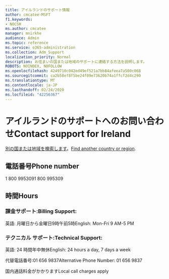 ```yaml
---
title: アイルランドのサポート情報
author: cmcatee-MSFT
f1.keywords:
- NOCSH
ms.author: cmcatee
manager: mnirkhe
audience: Admin
ms.topic: reference
ms.service: o365-administration
ms.collection: Adm_Support
localization_priority: Normal
description: お住まいの国または地域のサポートに連絡する方法を説明します。
ROBOTS: NOINDEX, NOFOLLOW
ms.openlocfilehash: 4249710c042ed49ef521a7bb84afeea7a500c068
ms.sourcegitcommit: ca2b58ef8f5be24f09e73620b74a1ffcf2d4c290
ms.translationtype: MT
ms.contentlocale: ja-JP
ms.lasthandoff: 02/24/2020
ms.locfileid: "42256367"
---
```

# <a name="contact-support-for-ireland"></a><span data-ttu-id="2a08a-103">アイルランドのサポートへのお問い合わせ</span><span class="sxs-lookup"><span data-stu-id="2a08a-103">Contact support for Ireland</span></span>

<span data-ttu-id="2a08a-104">[別の国または地域を検索します](../contact-support-for-business-products.md)。</span><span class="sxs-lookup"><span data-stu-id="2a08a-104">[Find another country or region](../contact-support-for-business-products.md).</span></span>

## <a name="phone-number"></a><span data-ttu-id="2a08a-105">電話番号</span><span class="sxs-lookup"><span data-stu-id="2a08a-105">Phone number</span></span>
<span data-ttu-id="2a08a-106">1 800 995309</span><span class="sxs-lookup"><span data-stu-id="2a08a-106">1 800 995309</span></span>

## <a name="hours"></a><span data-ttu-id="2a08a-107">時間</span><span class="sxs-lookup"><span data-stu-id="2a08a-107">Hours</span></span>
### <a name="billing-support"></a><span data-ttu-id="2a08a-108">課金サポート:</span><span class="sxs-lookup"><span data-stu-id="2a08a-108">Billing Support:</span></span>

<span data-ttu-id="2a08a-109">英語: 月曜日から金曜日9時午前5時</span><span class="sxs-lookup"><span data-stu-id="2a08a-109">English: Mon-Fri 9 AM-5 PM</span></span>

### <a name="technical-support"></a><span data-ttu-id="2a08a-110">テクニカル サポート:</span><span class="sxs-lookup"><span data-stu-id="2a08a-110">Technical Support:</span></span>

<span data-ttu-id="2a08a-111">英語: 24 時間年中無休</span><span class="sxs-lookup"><span data-stu-id="2a08a-111">English: 24 hours a day, 7 days a week</span></span>

<span data-ttu-id="2a08a-112">代替電話番号:01 656 9837</span><span class="sxs-lookup"><span data-stu-id="2a08a-112">Alternative Phone Number: 01 656 9837</span></span>

<span data-ttu-id="2a08a-113">国内通話料金がかかります</span><span class="sxs-lookup"><span data-stu-id="2a08a-113">Local call charges apply</span></span>